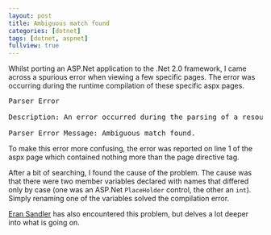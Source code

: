 ```yaml
---
layout: post
title: Ambiguous match found
categories: [dotnet]
tags: [dotnet, aspnet]
fullview: true
---
```


Whilst porting an ASP.Net application to the .Net 2.0 framework, I came across a spurious error when viewing a few specific pages. The error was occurring during the runtime compilation of these specific aspx pages.

<pre>
Parser Error

Description: An error occurred during the parsing of a resource required to service this request. Please review the following specific parse error details and modify your source file appropriately.

Parser Error Message: Ambiguous match found.
</pre>

To make this error more confusing, the error was reported on line 1 of the aspx page which contained nothing more than the page directive tag.

After a bit of searching, I found the cause of the problem. The cause was that there were two member variables declared with names that differed only by case (one was an ASP.Net `PlaceHolder` control, the other an `int`). Simply renaming one of the variables solved the compilation error.

[Eran Sandler](http://dotnetdebug.net) has also encountered this problem, but delves a lot deeper into what is going on.
